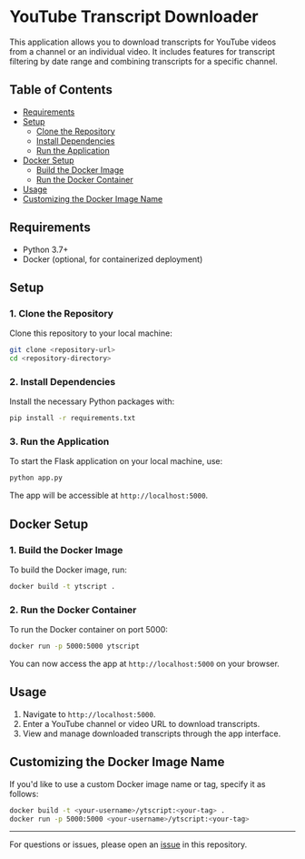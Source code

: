 # YouTube Transcript Downloader

This application allows you to download transcripts for YouTube videos from a channel or an individual video. It includes features for transcript filtering by date range and combining transcripts for a specific channel.

## Table of Contents

- [Requirements](#requirements)
- [Setup](#setup)
  - [Clone the Repository](#1-clone-the-repository)
  - [Install Dependencies](#2-install-dependencies)
  - [Run the Application](#3-run-the-application)
- [Docker Setup](#docker-setup)
  - [Build the Docker Image](#1-build-the-docker-image)
  - [Run the Docker Container](#2-run-the-docker-container)
- [Usage](#usage)
- [Customizing the Docker Image Name](#customizing-the-docker-image-name)

## Requirements

- Python 3.7+
- Docker (optional, for containerized deployment)

## Setup

### 1. Clone the Repository
Clone this repository to your local machine:

```bash
git clone <repository-url>
cd <repository-directory>
```

### 2. Install Dependencies
Install the necessary Python packages with:

```bash
pip install -r requirements.txt
```

### 3. Run the Application
To start the Flask application on your local machine, use:

```bash
python app.py
```

The app will be accessible at `http://localhost:5000`.

## Docker Setup

### 1. Build the Docker Image
To build the Docker image, run:

```bash
docker build -t ytscript .
```

### 2. Run the Docker Container
To run the Docker container on port 5000:

```bash
docker run -p 5000:5000 ytscript
```

You can now access the app at `http://localhost:5000` on your browser.

## Usage

1. Navigate to `http://localhost:5000`.
2. Enter a YouTube channel or video URL to download transcripts.
3. View and manage downloaded transcripts through the app interface.

## Customizing the Docker Image Name

If you'd like to use a custom Docker image name or tag, specify it as follows:

```bash
docker build -t <your-username>/ytscript:<your-tag> .
docker run -p 5000:5000 <your-username>/ytscript:<your-tag>
```

---

For questions or issues, please open an [issue](../../issues) in this repository.